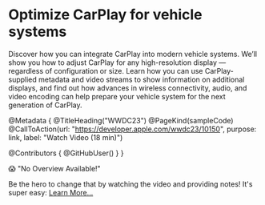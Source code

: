 # Optimize CarPlay for vehicle systems

Discover how you can integrate CarPlay into modern vehicle systems. We’ll show you how to adjust CarPlay for any high-resolution display — regardless of configuration or size. Learn how you can use CarPlay-supplied metadata and video streams to show information on additional displays, and find out how advances in wireless connectivity, audio, and video encoding can help prepare your vehicle system for the next generation of CarPlay.

@Metadata {
   @TitleHeading("WWDC23")
   @PageKind(sampleCode)
   @CallToAction(url: "https://developer.apple.com/wwdc23/10150", purpose: link, label: "Watch Video (18 min)")

   @Contributors {
      @GitHubUser(<replace this with your GitHub handle>)
   }
}

😱 "No Overview Available!"

Be the hero to change that by watching the video and providing notes! It's super easy:
 [Learn More…](https://wwdcnotes.com/documentation/wwdcnotes/contributing)
